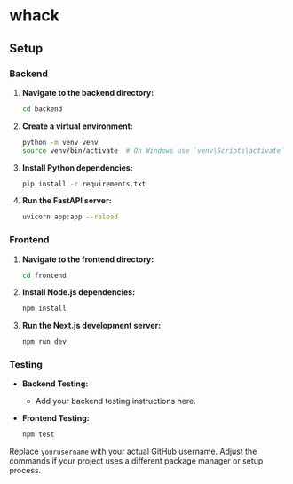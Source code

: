 # whack

## Setup

### Backend

1. **Navigate to the backend directory:**

    ```bash
    cd backend
    ```

2. **Create a virtual environment:**

    ```bash
    python -m venv venv
    source venv/bin/activate  # On Windows use `venv\Scripts\activate`
    ```

3. **Install Python dependencies:**

    ```bash
    pip install -r requirements.txt
    ```

4. **Run the FastAPI server:**
    ```bash
    uvicorn app:app --reload
    ```

### Frontend

1. **Navigate to the frontend directory:**

    ```bash
    cd frontend
    ```

2. **Install Node.js dependencies:**

    ```bash
    npm install
    ```

3. **Run the Next.js development server:**
    ```bash
    npm run dev
    ```

### Testing

-   **Backend Testing:**

    -   Add your backend testing instructions here.

-   **Frontend Testing:**
    ```bash
    npm test
    ```

Replace `yourusername` with your actual GitHub username. Adjust the commands if your project uses a different package manager or setup process.
